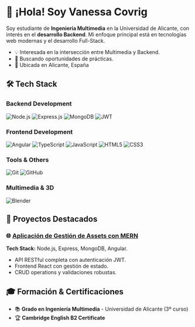 # 👋 ¡Hola! Soy Vanessa Covrig

Soy estudiante de **Ingeniería Multimedia** en la Universidad de Alicante, con interés en el **desarrollo Backend**. Mi enfoque principal está en tecnologías web modernas y el desarrollo Full-Stack.

- 💡 Interesada en la intersección entre Multimedia y Backend.
- 🎯 Buscando oportunidades de prácticas.
- 📍 Ubicada en Alicante, España

## 🛠️ Tech Stack

### Backend Development
![Node.js](https://img.shields.io/badge/Node.js-43853D?style=for-the-badge&logo=node.js&logoColor=white)
![Express.js](https://img.shields.io/badge/Express.js-404D59?style=for-the-badge&logo=express&logoColor=white)
![MongoDB](https://img.shields.io/badge/MongoDB-4EA94B?style=for-the-badge&logo=mongodb&logoColor=white)
![JWT](https://img.shields.io/badge/JWT-black?style=for-the-badge&logo=JSON%20web%20tokens)

### Frontend Development
![Angular](https://img.shields.io/badge/Angular-DD0031?style=for-the-badge&logo=angular&logoColor=white)
![TypeScript](https://img.shields.io/badge/TypeScript-007ACC?style=for-the-badge&logo=typescript&logoColor=white)
![JavaScript](https://img.shields.io/badge/JavaScript-F7DF1E?style=for-the-badge&logo=javascript&logoColor=black)
![HTML5](https://img.shields.io/badge/HTML5-E34F26?style=for-the-badge&logo=html5&logoColor=white)
![CSS3](https://img.shields.io/badge/CSS3-1572B6?style=for-the-badge&logo=css3&logoColor=white)

### Tools & Others
![Git](https://img.shields.io/badge/GIT-E44C30?style=for-the-badge&logo=git&logoColor=white)
![GitHub](https://img.shields.io/badge/GitHub-100000?style=for-the-badge&logo=github&logoColor=white)

### Multimedia & 3D
![Blender](https://img.shields.io/badge/blender-%23F5792A.svg?style=for-the-badge&logo=blender&logoColor=white)


## 🚀 Proyectos Destacados

### 🌐 [Aplicación de Gestión de Assets con MERN](https://github.com/vancovx/BULL3D)
**Tech Stack:** Node.js, Express, MongoDB, Angular.
- API RESTful completa con autenticación JWT.
- Frontend React con gestión de estado.
- CRUD operations y validaciones robustas.


## 🎓 Formación & Certificaciones

- 📚 **Grado en Ingeniería Multimedia** - Universidad de Alicante (3º curso)
- 🏆 **Cambridge English B2 Certificate**

